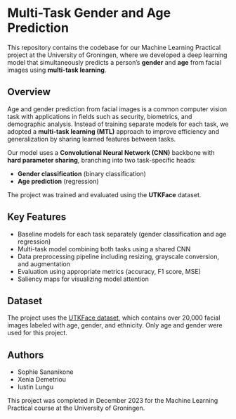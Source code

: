 # Multi-Task Gender and Age Prediction

This repository contains the codebase for our Machine Learning Practical project at the University of Groningen, where we developed a deep learning model that simultaneously predicts a person’s **gender** and **age** from facial images using **multi-task learning**.

## Overview

Age and gender prediction from facial images is a common computer vision task with applications in fields such as security, biometrics, and demographic analysis. Instead of training separate models for each task, we adopted a **multi-task learning (MTL)** approach to improve efficiency and generalization by sharing learned features between tasks.

Our model uses a **Convolutional Neural Network (CNN)** backbone with **hard parameter sharing**, branching into two task-specific heads:
- **Gender classification** (binary classification)
- **Age prediction** (regression)

The project was trained and evaluated using the **UTKFace** dataset.

## Key Features

- Baseline models for each task separately (gender classification and age regression)
- Multi-task model combining both tasks using a shared CNN
- Data preprocessing pipeline including resizing, grayscale conversion, and augmentation
- Evaluation using appropriate metrics (accuracy, F1 score, MSE)
- Saliency maps for visualizing model attention

## Dataset

The project uses the [UTKFace dataset](https://susanqq.github.io/UTKFace/), which contains over 20,000 facial images labeled with age, gender, and ethnicity. Only age and gender were used for this project.

## Authors

- Sophie Sananikone
- Xenia Demetriou
- Iustin Lungu

This project was completed in December 2023 for the Machine Learning Practical course at the University of Groningen.
